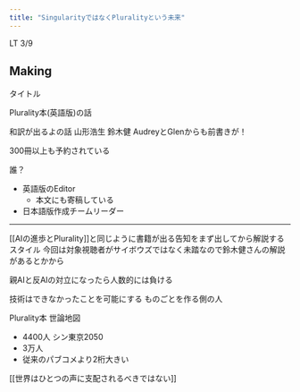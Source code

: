 ```yaml
---
title: "SingularityではなくPluralityという未来"
---
```


LT 3/9

## Making

タイトル

Plurality本(英語版)の話

和訳が出るよの話
山形浩生
鈴木健
AudreyとGlenからも前書きが！

300冊以上も予約されている

誰？
- 英語版のEditor
    - 本文にも寄稿している
- 日本語版作成チームリーダー



---
[[AIの進歩とPlurality]]と同じように書籍が出る告知をまず出してから解説するスタイル
今回は対象視聴者がサイボウズではなく未踏なので鈴木健さんの解説があるとかから

親AIと反AIの対立になったら人数的には負ける


技術はできなかったことを可能にする
ものごとを作る側の人


Plurality本
世論地図
- 4400人
シン東京2050
- 3万人
- 従来のパブコメより2桁大きい


[[世界はひとつの声に支配されるべきではない]]
